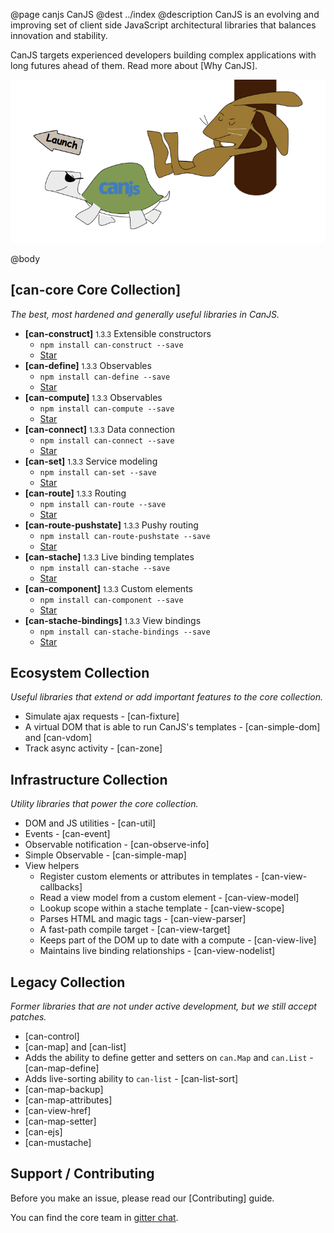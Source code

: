 @page canjs CanJS
@dest ../index
@description CanJS is an evolving and improving set of client side
JavaScript architectural libraries that balances
innovation and stability.  

CanJS targets experienced developers building complex applications
with long futures ahead of them. Read more about [Why CanJS].

<img src="docs/can-canjs/tortoise.png"/>

@body

## [can-core Core Collection]

_The best, most hardened and generally useful libraries in CanJS._

<div class="module-list">

- **[can-construct]** <small>1.3.3</small> Extensible constructors
  - `npm install can-construct --save`
  - <a class="github-button" href="https://github.com/canjs/can-construct" data-count-href="/canjs/can-construct/stargazers" data-count-api="/repos/canjs/can-construct#stargazers_count">Star</a>
- **[can-define]** <small>1.3.3</small> Observables
  - `npm install can-define --save`
  - <a class="github-button" href="https://github.com/canjs/can-define" data-count-href="/canjs/can-define/stargazers" data-count-api="/repos/canjs/can-define#stargazers_count">Star</a>
- **[can-compute]** <small>1.3.3</small> Observables
  - `npm install can-compute --save`
  - <a class="github-button" href="https://github.com/canjs/can-compute" data-count-href="/canjs/can-compute/stargazers" data-count-api="/repos/canjs/can-compute#stargazers_count">Star</a>
- **[can-connect]** <small>1.3.3</small> Data connection
  - `npm install can-connect --save`
  - <a class="github-button" href="https://github.com/canjs/can-connect" data-count-href="/canjs/can-connect/stargazers" data-count-api="/repos/canjs/can-connect#stargazers_count">Star</a>
- **[can-set]** <small>1.3.3</small> Service modeling
  - `npm install can-set --save`
  - <a class="github-button" href="https://github.com/canjs/can-set" data-count-href="/canjs/can-set/stargazers" data-count-api="/repos/canjs/can-set#stargazers_count">Star</a>
- **[can-route]** <small>1.3.3</small> Routing
  - `npm install can-route --save`
  - <a class="github-button" href="https://github.com/canjs/can-route" data-count-href="/canjs/can-route/stargazers" data-count-api="/repos/canjs/can-route#stargazers_count">Star</a>
- **[can-route-pushstate]** <small>1.3.3</small> Pushy routing
  - `npm install can-route-pushstate --save`
  - <a class="github-button" href="https://github.com/canjs/can-route-pushstate" data-count-href="/canjs/can-route-pushstate/stargazers" data-count-api="/repos/canjs/can-route-pushstate#stargazers_count">Star</a>
- **[can-stache]** <small>1.3.3</small> Live binding templates
  - `npm install can-stache --save`
  - <a class="github-button" href="https://github.com/canjs/can-stache" data-count-href="/canjs/can-stache/stargazers" data-count-api="/repos/canjs/can-stache#stargazers_count">Star</a>
- **[can-component]** <small>1.3.3</small> Custom elements
  - `npm install can-component --save`
  - <a class="github-button" href="https://github.com/canjs/can-component" data-count-href="/canjs/can-component/stargazers" data-count-api="/repos/canjs/can-component#stargazers_count">Star</a>
- **[can-stache-bindings]** <small>1.3.3</small> View bindings
  - `npm install can-stache-bindings --save`
  - <a class="github-button" href="https://github.com/canjs/can-stache-bindings" data-count-href="/canjs/can-stache-bindings/stargazers" data-count-api="/repos/canjs/can-stache-bindings#stargazers_count">Star</a>

</div>

## Ecosystem Collection

_Useful libraries that extend or add important features to the core collection._

- Simulate ajax requests - [can-fixture]
- A virtual DOM that is able to run CanJS's templates - [can-simple-dom] and [can-vdom]
- Track async activity - [can-zone]


## Infrastructure Collection

_Utility libraries that power the core collection._

- DOM and JS utilities - [can-util]
- Events - [can-event]
- Observable notification - [can-observe-info]
- Simple Observable - [can-simple-map]
- View helpers
  - Register custom elements or attributes in templates - [can-view-callbacks]
  - Read a view model from a custom element - [can-view-model]
  - Lookup scope within a stache template - [can-view-scope]
  - Parses HTML and magic tags - [can-view-parser]
  - A fast-path compile target - [can-view-target]
  - Keeps part of the DOM up to date with a compute - [can-view-live]
  - Maintains live binding relationships - [can-view-nodelist]

## Legacy Collection

_Former libraries that are not under active development, but we
still accept patches._

- [can-control]
- [can-map] and [can-list]
- Adds the ability to define getter and setters on `can.Map` and `can.List` - [can-map-define]
- Adds live-sorting ability to `can-list` - [can-list-sort]
- [can-map-backup]
- [can-map-attributes]
- [can-view-href]
- [can-map-setter]
- [can-ejs]
- [can-mustache]

## Support / Contributing

Before you make an issue, please read our [Contributing] guide.

You can find the core team in [gitter chat](https://gitter.im/canjs/canjs).
